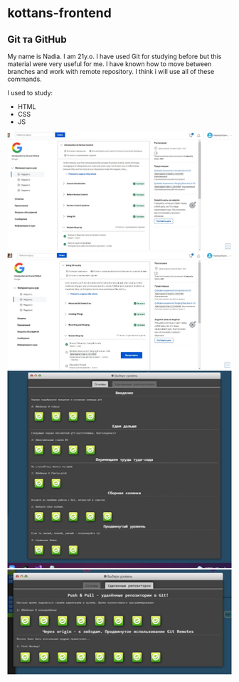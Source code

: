 # kottans-frontend

## Git та GitHub

My name is Nadia. I am 21y.o.
I have used Git for studying before but this material were very useful for me.
I have known how to move between branches and work with remote repository.
I think i will use all of these commands.

I used to study:
- HTML
- CSS
- JS

![Git intro](/assets/img/Git_intro/IntroVC.jpg)
![Git intro](/assets/img/Git_intro/UsingGit.jpg)
![Git intro](/assets/img/Git_intro/Git_Intro.jpg)
![Git intro](/assets/img/Git_intro/git_intro2.jpg)
